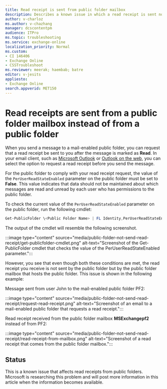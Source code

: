 ```yaml
---
title: Read receipt is sent from public folder mailbox
description: Describes a known issue in which a read receipt is sent not from a public folder but from a public folder mailbox that hosts the folder.
author: v-charloz
ms.author: v-chazhang
manager: dcscontentpm
audience: ITPro
ms.topic: troubleshooting
ms.service: exchange-online
localization_priority: Normal
ms.custom:
- CI 146406
- Exchange Online
- CSSTroubleshoot
ms.reviewer: meerak; haembab; batre
editor: v-jesits
appliesto: 
- Exchange Online
search.appverid: MET150
---
```


# Read receipts are sent from a public folder mailbox instead of from a public folder

When you send a message to a mail-enabled public folder, you can request that a read receipt be sent to you after the message is marked as **Read**. In your email client, such as [Microsoft Outlook](https://support.microsoft.com/office/add-and-request-read-receipts-and-delivery-notifications-a34bf70a-4c2c-4461-b2a1-12e4a7a92141) or [Outlook on the web](https://support.microsoft.com/office/read-receipts-in-outlook-on-the-web-e09af74d-3519-45fc-a680-37a538a92157), you can select the option to request a read receipt before you send the message.

For the public folder to comply with your read receipt request, the value of the `PerUserReadStateEnabled` parameter on the public folder must be set to **False**. This value indicates that data should not be maintained about which messages are read and unread by each user who has permissions to the public folder.

To check the current value of the `PerUserReadStateEnabled` parameter on the public folder, run the following cmdlet:

```powershell
Get-PublicFolder \<Public Folder Name> | FL Identity,PerUserReadStateEnabled
```

The output of the cmdlet will resemble the following screenshot.

:::image type="content" source="media/public-folder-not-send-read-receipt/get-publicfolder-cmdlet.png" alt-text="Screenshot of the Get-PublicFolder cmdlet that checks the value of the PerUserReadStateEnabled parameter.":::

However, you see that even though both these conditions are met, the read receipt you receive is not sent by the public folder but by the public folder mailbox that hosts the public folder. This issue is shown in the following example:

Message sent from user John to the mail-enabled public folder PF2:

:::image type="content" source="media/public-folder-not-send-read-receipt/request-read-receipt.png" alt-text="Screenshot of an email to a mail-enabled public folder that requests a read receipt.":::

Read receipt received from the public folder mailbox **MSExchangepf2** instead of from PF2:

:::image type="content" source="media/public-folder-not-send-read-receipt/read-receipt-from-mailbox.png" alt-text="Screenshot of a read receipt that comes from the public folder mailbox.":::

## Status

This is a known issue that affects read receipts from public folders. Microsoft is researching this problem and will post more information in this article when the information becomes available.
